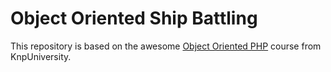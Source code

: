 Object Oriented Ship Battling
===============================================

This repository is based on the awesome [Object Oriented PHP](https://knpuniversity.com/screencast/oo)
course from KnpUniversity.
